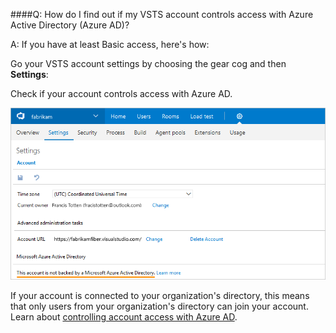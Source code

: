 ####Q:  How do I find out if my VSTS account controls access with Azure Active Directory (Azure AD)?

A:	If you have at least Basic access, here's how:

Go your VSTS account settings by choosing the gear cog and then **Settings**:

Check if your account controls access with Azure AD.

![Go to Settings, check for a connected directory](_img/account-check-connected-azure-ad-new-ui.png)

If your account is connected to your organization's directory, 
this means that only users from your organization's directory can join your account.
Learn about [controlling account access with Azure AD](/vsts/organizations/accounts/add-users-to-aad). 
